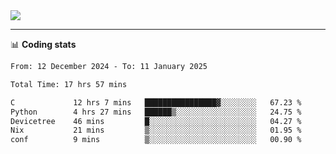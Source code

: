 <picture>
  <source
  srcset="https://github-readme-stats.vercel.app/api?username=sant0s12&show_icons=true&theme=dark"
  media="(prefers-color-scheme: dark)"
  />
  <source
  srcset="https://github-readme-stats.vercel.app/api?username=sant0s12&show_icons=true"
  media="(prefers-color-scheme: light)"
  />
  <img src="https://github-readme-stats.vercel.app/api?username=sant0s12&show_icons=true" />
</picture>

---

📊 **Coding stats**

<!--START_SECTION:waka-->

```txt
From: 12 December 2024 - To: 11 January 2025

Total Time: 17 hrs 57 mins

C             12 hrs 7 mins   ████████████████▓░░░░░░░░   67.23 %
Python        4 hrs 27 mins   ██████▒░░░░░░░░░░░░░░░░░░   24.75 %
Devicetree    46 mins         █░░░░░░░░░░░░░░░░░░░░░░░░   04.27 %
Nix           21 mins         ▒░░░░░░░░░░░░░░░░░░░░░░░░   01.95 %
conf          9 mins          ▒░░░░░░░░░░░░░░░░░░░░░░░░   00.90 %
```

<!--END_SECTION:waka-->
